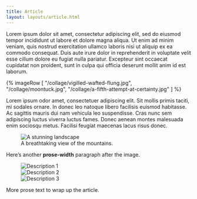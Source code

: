 ```yaml
---
title: Article
layout: layouts/article.html
---
```

Lorem ipsum dolor sit amet, consectetur adipiscing elit, sed do eiusmod tempor incididunt ut labore et dolore magna aliqua. Ut enim ad minim veniam, quis nostrud exercitation ullamco laboris nisi ut aliquip ex ea commodo consequat. Duis aute irure dolor in reprehenderit in voluptate velit esse cillum dolore eu fugiat nulla pariatur. Excepteur sint occaecat cupidatat non proident, sunt in culpa qui officia deserunt mollit anim id est laborum.

{% imageRow [
  "/collage/vigilled-wafted-flung.jpg",
  "/collage/moontuck.jpg",
  "/collage/a-fifth-attempt-at-certainty.jpg"
] %}

Lorem ipsum odor amet, consectetuer adipiscing elit. Sit mollis primis taciti, mi sodales ornare. In donec leo natoque libero facilisis euismod habitasse. Ac sagittis mauris dui nam vehicula leo suspendisse. Cras nunc sem adipiscing luctus viverra luctus fames. Donec aenean montes malesuada enim sociosqu metus. Facilisi feugiat maecenas lacus risus donec.

<!-- Full-bleed image with caption -->
<figure class="full-bleed">
  <img src="/images/collage/moontuck.jpg" alt="A stunning landscape">
  <figcaption class="text-small">A breathtaking view of the mountains.</figcaption>
</figure>

Here’s another **prose-width** paragraph after the image.

<!-- Full-width block with three images -->
<div class="full-width">
  <figure class="image-row">
    <div class="image-row-image">
      <img src="/images/collage/vigilled-wafted-flung.jpg" alt="Description 1">
    </div>
    <div class="image-row-image">
      <img src="/images/collage/moontuck.jpg" alt="Description 2">
    </div>
    <div class="image-row-image">
      <img src="/images/collage/a-fifth-attempt-at-certainty.jpg" alt="Description 3">
    </div>
  </figure>
</div>

More prose text to wrap up the article.